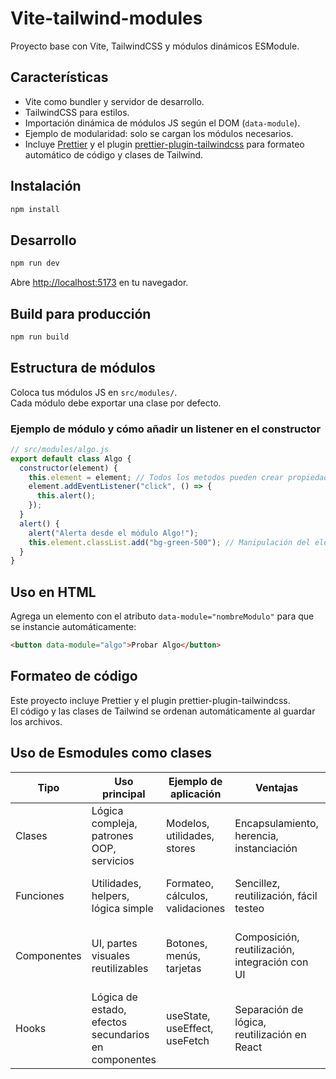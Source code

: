 # Vite-tailwind-modules

Proyecto base con Vite, TailwindCSS y módulos dinámicos ESModule.

## Características

- Vite como bundler y servidor de desarrollo.
- TailwindCSS para estilos.
- Importación dinámica de módulos JS según el DOM (`data-module`).
- Ejemplo de modularidad: solo se cargan los módulos necesarios.
- Incluye [Prettier](https://prettier.io/) y el plugin [prettier-plugin-tailwindcss](https://github.com/tailwindlabs/prettier-plugin-tailwindcss) para formateo automático de código y clases de Tailwind.

## Instalación

```bash
npm install
```

## Desarrollo

```bash
npm run dev
```

Abre [http://localhost:5173](http://localhost:5173) en tu navegador.

## Build para producción

```bash
npm run build
```

## Estructura de módulos

Coloca tus módulos JS en `src/modules/`.  
Cada módulo debe exportar una clase por defecto.

### Ejemplo de módulo y cómo añadir un listener en el constructor

```js
// src/modules/algo.js
export default class Algo {
  constructor(element) {
    this.element = element; // Todos los metodos pueden crear propiedades con "this" y acceder a ellas
    element.addEventListener("click", () => {
      this.alert();
    });
  }
  alert() {
    alert("Alerta desde el módulo Algo!");
    this.element.classList.add("bg-green-500"); // Manipulación del elemento: añade una clase de Tailwind
  }
}
```

## Uso en HTML

Agrega un elemento con el atributo `data-module="nombreModulo"` para que se instancie automáticamente:

```html
<button data-module="algo">Probar Algo</button>
```

## Formateo de código

Este proyecto incluye Prettier y el plugin prettier-plugin-tailwindcss.  
El código y las clases de Tailwind se ordenan automáticamente al guardar los archivos.

## Uso de Esmodules como clases

| Tipo        | Uso principal                                        | Ejemplo de aplicación            | Ventajas                                       | Desventajas                              |
| ----------- | ---------------------------------------------------- | -------------------------------- | ---------------------------------------------- | ---------------------------------------- |
| Clases      | Lógica compleja, patrones OOP, servicios             | Modelos, utilidades, stores      | Encapsulamiento, herencia, instanciación       | Verbosidad, menos idiomático en frontend |
| Funciones   | Utilidades, helpers, lógica simple                   | Formateo, cálculos, validaciones | Sencillez, reutilización, fácil testeo         | Menos adecuadas para lógica con estado   |
| Componentes | UI, partes visuales reutilizables                    | Botones, menús, tarjetas         | Composición, reutilización, integración con UI | Dependen de framework (React, Vue, etc.) |
| Hooks       | Lógica de estado, efectos secundarios en componentes | useState, useEffect, useFetch    | Separación de lógica, reutilización en React   | Específicos de React, no universales     |
